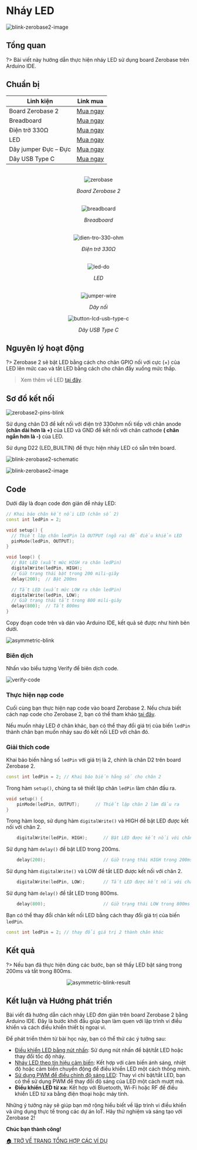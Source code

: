<br>
<br>
<br>

# Nháy LED

![blink-zerobase2-image](https://cdn.chipstack.vn/zerobase2/blink/blink-led-external-zerobase2.jpg "blink-zerobase2-image]")

## Tổng quan

?>  Bài viết này hướng dẫn thực hiện nháy LED sử dụng board Zerobase trên Arduino IDE.

## Chuẩn bị

| Linh kiện |  Link mua |
| --- | --- |
| Board Zerobase 2 |[Mua ngay](https://chipstack.vn/san-pham/zerobase-2/) |
| Breadboard |[Mua ngay](https://chipstack.vn/san-pham/breadboard-830-lo/) |
| Điện trở 330Ω |[Mua ngay](https://chipstack.vn/san-pham/dien-tro-1-4w-1/) |
| LED |[Mua ngay](https://chipstack.vn/san-pham/led-5mm-vo-mau/) |
| Dây jumper Đực – Đực | [Mua ngay](https://chipstack.vn/san-pham/day-jumper-duc-duc/) |
| Dây USB Type C |[Mua ngay](https://chipstack.vn/san-pham/day-usb-type-c-1m/) |

<br>

<div align="center">
    <img src="https://cdn.chipstack.vn/default/zerobase2-overview.png" alt="zerobase">
    <p><em>Board Zerobase 2</em></p>
</div>

<br>

<div align="center">
    <img src="https://cdn.chipstack.vn/default/breadboard.png" alt="breadboard">
    <p><em>Breadboard</em></p>
</div>

<br>

<div align="center">
    <img src="https://cdn.chipstack.vn/default/dien-tro-330-ohm.png" alt="dien-tro-330-ohm">
    <p><em>Điện trở 330Ω</em></p>
</div>

<br>

<div align="center">
    <img src="https://cdn.chipstack.vn/default/led-do.png" alt="led-do">
    <p><em>LED</em></p>
</div>

<br>

<div align="center">
    <img src="https://cdn.chipstack.vn/default/jumper-wire.png" alt="jumper-wire">
    <p><em>Dây nối</em></p>
</div>

<div align="center">
    <img src="https://cdn.chipstack.vn/default/usb-type-c.jpg" alt="button-lcd-usb-type-c">
    <p><em>Dây USB Type C</em></p>
</div>

## Nguyên lý hoạt động

?> Zerobase 2 sẽ bật LED bằng cách cho chân GPIO nối với cực (+) của LED lên mức cao và tắt LED bằng cách cho chân đấy xuống mức thấp.

> Xem thêm về LED [tại đây](https://chipstack.vn/uncategorized/diot-phat-quang-la-gi-nguyen-ly-hoat-dong-va-ung-dung-tiet-kiem-nang-luong/).

## Sơ đồ kết nối
![zerobase2-pins-blink](https://cdn.chipstack.vn/zerobase2/blink/zerobase2-pins-blink.png "zerobase2-pins-blink]")

Sử dụng chân D3 để kết nối với điện trở 330ohm nối tiếp với chân anode **(chân dài hơn là +)** của LED và GND để kết nối với chân cathode **( chân ngắn hơn là -)** của LED.

Sử dụng D22 (LED_BUILTIN) để thực hiện nháy LED có sẵn trên board.

![blink-zerobase2-schematic](https://cdn.chipstack.vn/zerobase2/blink/blink-zerobase2-schematic.png "blink-zerobase2-schematic]")

![blink-zerobase2-image](https://cdn.chipstack.vn/zerobase2/blink/blink-led-external-zerobase2.jpg "blink-zerobase2-image]")

## Code

Dưới đây là đoạn code đơn giản để nháy LED:

```cpp
// Khai báo chân kết nối LED (chân số 2)
const int ledPin = 2;

void setup() {
  // Thiết lập chân ledPin là OUTPUT (ngõ ra) để điều khiển LED
  pinMode(ledPin, OUTPUT);
}

void loop() {
  // Bật LED (xuất mức HIGH ra chân ledPin)
  digitalWrite(ledPin, HIGH);
  // Giữ trạng thái bật trong 200 mili-giây
  delay(200);  // Bật 200ms

  // Tắt LED (xuất mức LOW ra chân ledPin)
  digitalWrite(ledPin, LOW);
  // Giữ trạng thái tắt trong 800 mili-giây
  delay(800);  // Tắt 800ms
}
```

Copy đoạn code trên và dán vào Arduino IDE, kết quả sẽ được như hình bên dưới.

![asymmetric-blink](https://cdn.chipstack.vn/zerobase2/blink/asymmetric-blink.png "asymmetric-blink]")

### Biên dịch

Nhấn vào biểu tượng Verify để biên dịch code.

![verify-code](https://cdn.chipstack.vn/default/verify-code.png "verify-code]")

### Thực hiện nạp code
Cuối cùng bạn thực hiện nạp code vào board Zerobase 2. Nếu chưa biết cách nạp code cho Zerobase 2, bạn có thể tham khảo [tại đây](https://zerobase.chipstack.vn/#/vi/zerobase-2/quickstart).

Nếu muốn nháy LED ở chân khác, bạn có thể thay đổi giá trị của biến `ledPin` thành chân bạn muốn nháy sau đó kết nối LED với chân đó.

### Giải thích code

Khai báo biến hằng số `ledPin` với giá trị là 2, chính là chân D2 trên board Zerobase 2.

```cpp
const int ledPin = 2; // Khai báo biến hằng số cho chân 2
```
Trong hàm `setup()`, chúng ta sẽ thiết lập chân `ledPin` làm chân đầu ra.


```cpp
void setup() {
    pinMode(ledPin, OUTPUT);      // Thiết lập chân 2 làm đầu ra
}
```
Trong hàm loop, sử dụng hàm `digitalWrite()` và HIGH để bật LED được kết nối với chân 2.

```cpp
    digitalWrite(ledPin, HIGH);      // Bật LED được kết nối với chân 2
```
Sử dụng hàm `delay()` để bật LED trong 200ms.

```cpp
    delay(200);                      // Giữ trạng thái HIGH trong 200ms
```

Sử dụng hàm `digitalWrite()` và LOW để tắt LED được kết nối với chân 2.

```cpp
    digitalWrite(ledPin, LOW);       // Tắt LED được kết nối với chân 2
```

Sử dụng hàm `delay()` để tắt LED trong 800ms.

```cpp
    delay(800);                      // Giữ trạng thái LOW trong 800ms
```

Bạn có thể thay đổi chân kết nối LED bằng cách thay đổi giá trị của biến `ledPin`.

```cpp
const int ledPin = 2; // thay đổi giá trị 2 thành chân khác
```

## Kết quả

?> Nếu bạn đã thực hiện đúng các bước, bạn sẽ thấy LED bật sáng trong 200ms và tắt trong 800ms.

<p align="center">
  <img src="https://cdn.chipstack.vn/zerobase2/blink/asymmetric-blink-result.gif" alt="asymmetric-blink-result">
</p>

## Kết luận và Hướng phát triển
Bài viết đã hướng dẫn cách nháy LED đơn giản trên board Zerobase 2 bằng Arduino IDE. Đây là bước khởi đầu giúp bạn làm quen với lập trình vi điều khiển và cách điều khiển thiết bị ngoại vi.

Để phát triển thêm từ bài học này, bạn có thể thử các ý tưởng sau:

- [Điều khiển LED bằng nút nhấn](vi/zerobase-2/examples/button.md): Sử dụng nút nhấn để bật/tắt LED hoặc thay đổi tốc độ nháy.
- [Nháy LED theo tín hiệu cảm biến](vi/zerobase-2/examples/pir.md): Kết hợp với cảm biến ánh sáng, nhiệt độ hoặc cảm biến chuyển động để điều khiển LED một cách thông minh.
- [Sử dụng PWM để điều chỉnh độ sáng LED](vi/zerobase-2/examples/potentiometer.md): Thay vì chỉ bật/tắt LED, bạn có thể sử dụng PWM để thay đổi độ sáng của LED một cách mượt mà.
- **Điều khiển LED từ xa:** Kết hợp với Bluetooth, Wi-Fi hoặc RF để điều khiển LED từ xa bằng điện thoại hoặc máy tính.

Những ý tưởng này sẽ giúp bạn mở rộng hiểu biết về lập trình vi điều khiển và ứng dụng thực tế trong các dự án IoT. Hãy thử nghiệm và sáng tạo với Zerobase 2!

**Chúc bạn thành công!**

[🏠 TRỞ VỀ TRANG TỔNG HỢP CÁC VÍ DỤ](vi/zerobase-2/examples.md)